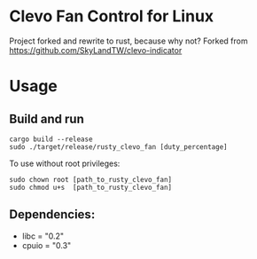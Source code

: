 # Clevo Fan Control for Linux

Project forked and rewrite to rust, because why not?
Forked from https://github.com/SkyLandTW/clevo-indicator

# Usage

## Build and run
```console
cargo build --release
sudo ./target/release/rusty_clevo_fan [duty_percentage]
```

To use without root privileges:
```console
sudo chown root [path_to_rusty_clevo_fan]
sudo chmod u+s  [path_to_rusty_clevo_fan]
```

## Dependencies:
* libc = "0.2"
* cpuio = "0.3"
